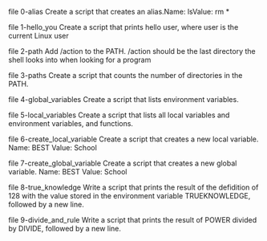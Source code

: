file 0-alias Create a script that creates an alias.Name: lsValue: rm *

file 1-hello_you Create a script that prints hello user, where user is the current Linux user

file 2-path Add /action to the PATH. /action should be the last directory the shell looks into when looking for a program

file 3-paths Create a script that counts the number of directories in the PATH.
 
file 4-global_variables Create a script that lists environment variables.

file 5-local_variables Create a script that lists all local variables and environment variables, and functions. 
 
file 6-create_local_variable Create a script that creates a new local variable.
Name: BEST
Value: School

file 7-create_global_variable Create a script that creates a new global variable.
Name: BEST
Value: School

file 8-true_knowledge Write a script that prints the result of the defidition of 128 with the value stored in the environment variable TRUEKNOWLEDGE, followed by a new line. 

file 9-divide_and_rule Write a script that prints the result of POWER divided by DIVIDE, followed by a new line.

 
